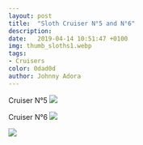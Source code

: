 ```yaml
---
layout: post
title:  "Sloth Cruiser N°5 and N°6"
description: 
date:   2019-04-14 10:51:47 +0100
img: thumb_sloths1.webp
tags: 
- Cruisers
color: 0dad0d
author: Johnny Adora
---
```

Cruiser N°5
![]({{site.baseurl}}/images/sloths1.jpg)

Cruiser N°6
![]({{site.baseurl}}/images/sloths2.jpg)

![]({{site.baseurl}}/images/portfolio/flipbook-gallery-4.jpg)